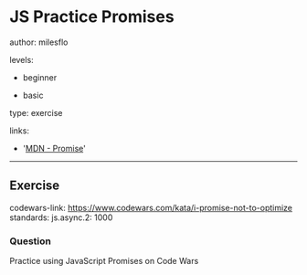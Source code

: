 # JS Practice Promises
author: milesflo

levels:

  - beginner

  - basic

type: exercise

links:

  - '[MDN - Promise](https://developer.mozilla.org/en-US/docs/Web/JavaScript/Reference/Global_Objects/Promise)'

---
## Exercise
codewars-link: https://www.codewars.com/kata/i-promise-not-to-optimize
standards:
  js.async.2: 1000
  
### Question
Practice using JavaScript Promises on Code Wars
